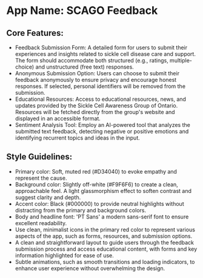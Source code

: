 # **App Name**: SCAGO Feedback

## Core Features:

- Feedback Submission Form: A detailed form for users to submit their experiences and insights related to sickle cell disease care and support. The form should accommodate both structured (e.g., ratings, multiple-choice) and unstructured (free text) responses.
- Anonymous Submission Option: Users can choose to submit their feedback anonymously to ensure privacy and encourage honest responses. If selected, personal identifiers will be removed from the submission.
- Educational Resources: Access to educational resources, news, and updates provided by the Sickle Cell Awareness Group of Ontario. Resources will be fetched directly from the group's website and displayed in an accessible format.
- Sentiment Analysis Tool: Employ an AI-powered tool that analyzes the submitted text feedback, detecting negative or positive emotions and identifying recurrent topics and ideas in the input.

## Style Guidelines:

- Primary color: Soft, muted red (#D34040) to evoke empathy and represent the cause.
- Background color: Slightly off-white (#F9F6F6) to create a clean, approachable feel. A light glassmorphism effect to soften contrast and suggest clarity and depth.
- Accent color: Black (#000000) to provide neutral highlights without distracting from the primary and background colors.
- Body and headline font: 'PT Sans' a modern sans-serif font to ensure excellent readability.
- Use clean, minimalist icons in the primary red color to represent various aspects of the app, such as forms, resources, and submission options.
- A clean and straightforward layout to guide users through the feedback submission process and access educational content, with forms and key information highlighted for ease of use.
- Subtle animations, such as smooth transitions and loading indicators, to enhance user experience without overwhelming the design.